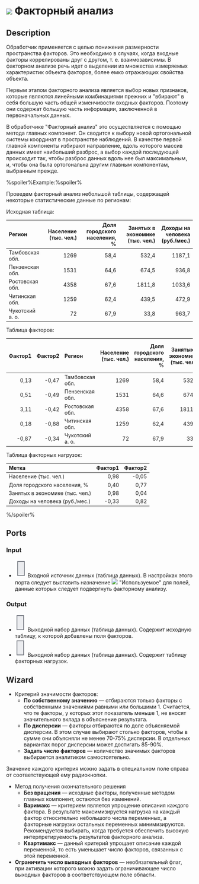 # ![ ](../../images/icons/components/factor-analysis_default.svg) Факторный анализ

## Description

Обработчик применяется с целью понижения размерности пространства факторов. Это необходимо в случаях, когда входные факторы коррелированы друг с другом, т. е. взаимозависимы. В факторном анализе речь идет о выделении из множества измеряемых характеристик объекта факторов, более емко отражающих свойства объекта.

Первым этапом факторного анализа является выбор новых признаков, которые являются линейными комбинациями прежних и "вбирают" в себя большую часть общей изменчивости входных факторов. Поэтому они содержат большую часть информации, заключенной в первоначальных данных.

В обработчике "Факторный анализ" это осуществляется с помощью метода главных компонент. Он сводится к выбору новой ортогональной системы координат в пространстве наблюдений. В качестве первой главной компоненты избирают направление, вдоль которого массив данных имеет наибольший разброс, а выбор каждой последующей происходит так, чтобы разброс данных вдоль нее был максимальным, и, чтобы она была ортогональна другим главным компонентам, выбранным прежде.

%spoiler%Example:%spoiler%

Проведем факторный анализ небольшой таблицы, содержащей некоторые статистические данные по регионам:

Исходная таблица:

| Регион | Население (тыс. чел.) | Доля городского населения, % | Занятых в экономике (тыс. чел.) | Доходы на человека (руб./мес.) |
| :-------- | --------: | --------: | --------: | --------: |
| Тамбовская обл. | 1269 | 58,4 | 532,4 | 1187,1 |
| Пензенская обл. | 1531 | 64,6 | 674,5 | 936,8 |
| Ростовская обл. | 4358 | 67,6 | 1811,8 | 1033,6 |
| Читинская обл. | 1259 | 62,4 | 439,5 | 472,9 |
| Чукотский а. о. | 72 | 67,9 | 33,8 | 963,7 |

Таблица факторов:

| Фактор1 | Фактор2 | Регион | Население (тыс. чел.) | Доля городского населения, % | Занятых в экономике (тыс. чел.) | Доходы на человека (руб./мес.) |
| -------------: | -------------: | :------------ | ------------------------------------: | ---------------------------------------------------: | ------------------------------------------------------: | ----------------------------------------------------: |
| 0,13 | -0,47 | Тамбовская обл. | 1269 | 58,4 | 532,4 | 1187,1 |
| 0,51 | -0,49 | Пензенская обл. | 1531 | 64,6 | 674,5 | 936,8 |
| 3,11 | -0,42 | Ростовская обл. | 4358 | 67,6 | 1811,8 | 1033,6 |
| 0,18 | -0,88 | Читинская обл. | 1259 | 62,4 | 439,5 | 472,9 |
| -0,87 | -0,34 | Чукотский а. о. | 72 | 67,9 | 33,8 | 963,7 |

Таблица факторных нагрузок:

| Метка | Фактор1 | Фактор2 |
| :---------- | -------------: | -------------: |
| Население (тыс. чел.) | 0,98 | -0,05 |
| Доля городского населения, % | 0,40 | 0,77 |
| Занятых в экономике (тыс. чел.) | 0,98 | 0,04 |
| Доходы на человека (руб./мес.) | -0,33 | 0,82 |

%/spoiler%

## Ports

### Input

* ![ ](../../images/icons/app/node/ports/inputs/table_inactive.svg) Входной источник данных (таблица данных). В настройках этого порта следует выставить назначение ![ ](../../images/icons/usage-types/active_default.svg) "Используемое" для полей, данные которых следует подвергнуть факторному анализу.

### Output

* ![ ](../../images/icons/app/node/ports/outputs/table_inactive.svg) Выходной набор данных (таблица данных). Содержит исходную таблицу, к которой добавлены поля факторов.
* ![ ](../../images/icons/app/node/ports/outputs/table_inactive.svg) Выходной набор данных (таблица данных). Содержит таблицу факторных нагрузок.

## Wizard

* Критерий значимости факторов:
   * **По собственному значению** — отбираются только факторы с собственными значениями равными или большими 1. Считается, что те факторы, у которых этот показатель меньше 1, не вносят значительного вклада в объяснение результата.
   * **По дисперсии** — факторы отбираются по доле объясняемой дисперсии. В этом случае выбирают столько факторов, чтобы в сумме они объясняли не менее 70-75% дисперсии. В отдельных вариантах порог дисперсии может достигать 85-90%.
   * **Задать число факторов** — количество значимых факторов выбирается аналитиком самостоятельно.

Значение каждого критерия можно задать в специальном поле справа от соответствующей ему радиокнопки.

* Метод получения окончательного решения
   * **Без вращения** — исходные факторы, полученные методом главных компонент, остаются без изменений.
   * **Варимакс** — критерием является упрощение описания каждого фактора. В результате максимизируется нагрузка на каждый фактор относительно небольшого числа переменных, а факторные нагрузки остальных переменных минимизируются. Рекомендуется выбирать, когда требуется обеспечить высокую интерпретируемость результатов факторного анализа.
   * **Квартимакс** — данный критерий упрощает описание каждой переменной, то есть уменьшает число факторов, связанных с этой переменной.
* **Ограничить число выходных факторов** — необязательный флаг, при активации которого можно задать ограничивающее число выходных факторов в соответствующем поле области.
